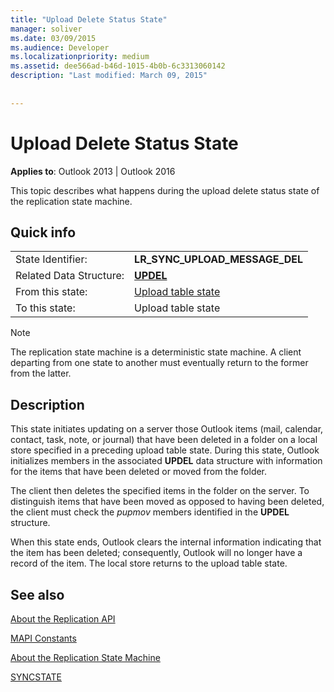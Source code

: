 ```yaml
---
title: "Upload Delete Status State"
manager: soliver
ms.date: 03/09/2015
ms.audience: Developer
ms.localizationpriority: medium
ms.assetid: dee566ad-b46d-1015-4b0b-6c3313060142
description: "Last modified: March 09, 2015"
 
 
---
```


# Upload Delete Status State

  
  
**Applies to**: Outlook 2013 | Outlook 2016 
  
 This topic describes what happens during the upload delete status state of the replication state machine. 
  
## Quick info

|||
|:-----|:-----|
|State Identifier:  <br/> |**LR_SYNC_UPLOAD_MESSAGE_DEL** <br/> |
|Related Data Structure:  <br/> |**[UPDEL](updel.md)** <br/> |
|From this state:  <br/> |[Upload table state](upload-table-state.md) <br/> |
|To this state:  <br/> |Upload table state  <br/> |
   
> [!NOTE]
> The replication state machine is a deterministic state machine. A client departing from one state to another must eventually return to the former from the latter. 
  
## Description

This state initiates updating on a server those Outlook items (mail, calendar, contact, task, note, or journal) that have been deleted in a folder on a local store specified in a preceding upload table state. During this state, Outlook initializes members in the associated **UPDEL** data structure with information for the items that have been deleted or moved from the folder. 
  
The client then deletes the specified items in the folder on the server. To distinguish items that have been moved as opposed to having been deleted, the client must check the  *pupmov*  members identified in the **UPDEL** structure. 
  
When this state ends, Outlook clears the internal information indicating that the item has been deleted; consequently, Outlook will no longer have a record of the item. The local store returns to the upload table state.
  
## See also



[About the Replication API](about-the-replication-api.md)
  
[MAPI Constants](mapi-constants.md)
  
[About the Replication State Machine](about-the-replication-state-machine.md)
  
[SYNCSTATE](syncstate.md)

